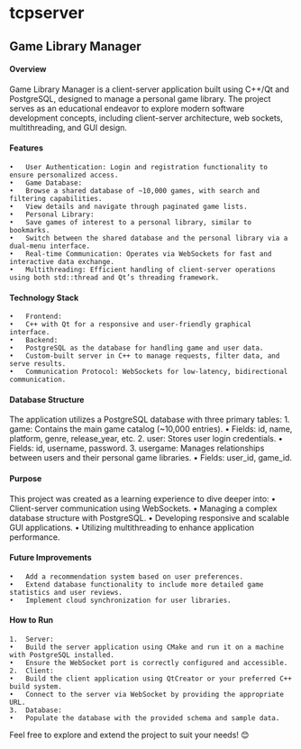 # tcpserver

## Game Library Manager

#### Overview

Game Library Manager is a client-server application built using C++/Qt and PostgreSQL, designed to manage a personal game library. The project serves as an educational endeavor to explore modern software development concepts, including client-server architecture, web sockets, multithreading, and GUI design.

#### Features

	•	User Authentication: Login and registration functionality to ensure personalized access.
	•	Game Database:
	•	Browse a shared database of ~10,000 games, with search and filtering capabilities.
	•	View details and navigate through paginated game lists.
	•	Personal Library:
	•	Save games of interest to a personal library, similar to bookmarks.
	•	Switch between the shared database and the personal library via a dual-menu interface.
	•	Real-time Communication: Operates via WebSockets for fast and interactive data exchange.
	•	Multithreading: Efficient handling of client-server operations using both std::thread and Qt’s threading framework.

#### Technology Stack

	•	Frontend:
	•	C++ with Qt for a responsive and user-friendly graphical interface.
	•	Backend:
	•	PostgreSQL as the database for handling game and user data.
	•	Custom-built server in C++ to manage requests, filter data, and serve results.
	•	Communication Protocol: WebSockets for low-latency, bidirectional communication.

#### Database Structure

The application utilizes a PostgreSQL database with three primary tables:
	1.	game: Contains the main game catalog (~10,000 entries).
	•	Fields: id, name, platform, genre, release_year, etc.
	2.	user: Stores user login credentials.
	•	Fields: id, username, password.
	3.	usergame: Manages relationships between users and their personal game libraries.
	•	Fields: user_id, game_id.

#### Purpose

This project was created as a learning experience to dive deeper into:
	•	Client-server communication using WebSockets.
	•	Managing a complex database structure with PostgreSQL.
	•	Developing responsive and scalable GUI applications.
	•	Utilizing multithreading to enhance application performance.

#### Future Improvements

	•	Add a recommendation system based on user preferences.
	•	Extend database functionality to include more detailed game statistics and user reviews.
	•	Implement cloud synchronization for user libraries.

#### How to Run

	1.	Server:
	•	Build the server application using CMake and run it on a machine with PostgreSQL installed.
	•	Ensure the WebSocket port is correctly configured and accessible.
	2.	Client:
	•	Build the client application using QtCreator or your preferred C++ build system.
	•	Connect to the server via WebSocket by providing the appropriate URL.
	3.	Database:
	•	Populate the database with the provided schema and sample data.

Feel free to explore and extend the project to suit your needs! 😊
